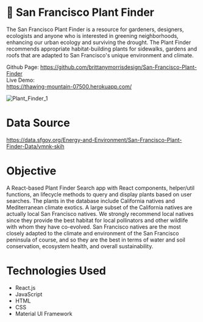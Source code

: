 # :herb: San Francisco Plant Finder
The San Francisco Plant Finder is a resource for gardeners, designers, ecologists and anyone who is interested in greening neighborhoods, enhancing our urban ecology and surviving the drought. The Plant Finder recommends appropriate habitat-building plants for sidewalks, gardens and roofs that are adapted to San Francisco's unique environment and climate.

Github Page: https://github.com/brittanymorrisdesign/San-Francisco-Plant-Finder </br>
Live Demo: </br> https://thawing-mountain-07500.herokuapp.com/

![Plant_Finder_1](https://user-images.githubusercontent.com/44029053/114455231-80589780-9ba9-11eb-89ec-d47c64b8663b.png)

# Data Source
https://data.sfgov.org/Energy-and-Environment/San-Francisco-Plant-Finder-Data/vmnk-skih

# Objective
A React-based Plant Finder Search app with React components, helper/util functions, an lifecycle methods to query and display plants based on user searches. The plants in the database include California natives and Mediterranean climate exotics. A large subset of the California natives are actually local San Francisco natives. We strongly recommend local natives since they provide the best habitat for local pollinators and other wildlife with whom they have co-evolved. San Francisco natives are the most closely adapted to the climate and environment of the San Francisco peninsula of course, and so they are the best in terms of water and soil conservation, ecosystem health, and overall sustainability.

# Technologies Used
* React.js
* JavaScript
* HTML
* CSS
* Material UI Framework
